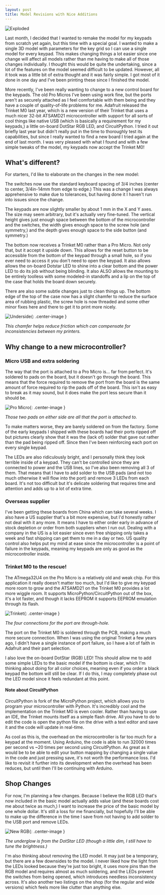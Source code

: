 ```yaml
---
layout: post
title: Model Revisions with Nice Additions
---
```


![Exploded](https://thnikk.github.io/blog/images/explodeme.gif)

Last month, I decided that I wanted to remake the model for my keypads from scratch yet again, but this time with a special goal. I wanted to make a single 3D model with parameters for the key grid so I can use a single model for every keypad. This makes changing things a lot easier since one change will affect all models rather than me having to make all of those changes individually. I thought this would be quite the undertaking, since a lot of the features on the model seemed difficult to be updated. However, all it took was a little bit of extra thought and it was fairly simple. I got most of it done in one day and I've been printing these since I finished the model.

<!--break-->

More recently, I've been really wanting to change to a new control board for the keypads. The old Pro Micros I've been using work fine, but the ports aren't as securely attached as I feel comfortable with them being and they have a couple of quality-of-life problems for me. Adafruit released the Trinket M0 last year, which is a new version of their Trinket that uses a much nicer 32-bit ATSAMD21 microcontroller with support for all sorts of cool things like native USB (which is basically a requirement for my keypads,) a little on-board DotStar RGB LED, and CircuitPython. I tried it out briefly last year but didn't really put in the time to thoroughly test its capabilities, but since I really wanted to find a new board I tried again at the end of last month. I was very pleased with what I found and with a few simple tweaks of the model, my keypads now accept the Trinket M0!

## What's different?

For starters, I'd like to elaborate on the changes in the new model:

The switches now use the standard keyboard spacing of 3/4 inches (center to center, 3/4in-14mm from edge to edge.) This was a change I was always apprehensive to make due to tolerances, but having done it I haven't run into issues since the change.

The keypads are now slightly smaller by about 1 mm in the X and Y axes. The size may seem arbitrary, but it's actually very fine-tuned. The vertical height gives just enough space between the bottom of the microcontroller and the switches, the width gives enough space to the screw hole (and symmetry,) and the depth gives enough space to the side button (and symmetry.)

The bottom now receives a Trinket M0 rather than a Pro Micro. Not only that, but it accept it upside down. This allows for the reset button to be accessible from the bottom of the keypad through a small hole, so if you ever need to access it you don't need to open the keypad. It also allows allows the on-board Dotstar LED to shine into a clear bottom and the power LED to do its job without being blinding. It also ALSO allows the mounting to be entirely toolless with some modeled-in standoffs and a lip on the top of the case that holds the board down securely.

There are also some subtle changes just to clean things up. The bottom edge of the top of the case now has a slight chamfer to reduce the surface area of rubbing plastic, the screw hole is now threaded and some other minor fixes here and there to get it to print more nicely.

![Underside](https://thnikk.github.io/blog/images/underside.png){: .center-image }

_This chamfer helps reduce friction which can compensate for inconsistencies between my printers._

## Why change to a new microcontroller?

### Micro USB and extra soldering

The way that the port is attached to a Pro Micro is... far from perfect. It's soldered to pads on the board, but it doesn't go through the board. This means that the force required to remove the port from the board is the same amount of force required to rip the pads off of the board. This isn't as easy to break as it may sound, but it does make the port less secure than it should be.

![Pro Micro](https://thnikk.github.io/blog/images/promicro.jpg){: .center-image }

_Those two pads on either side are all that the port is attached to._

To make matters worse, they are barely soldered on from the factory. Some of the early keypads I shipped with these boards had their ports ripped off but pictures clearly show that it was the (lack of) solder that gave out rather than the pad being ripped off. Since then I've been reinforcing each port on every single keypad.

The LEDs are also ridiculously bright, and I personally think they look terrible inside of a keypad. They can't be controlled since they are connected to power and the USB lines, so I've also been removing all 3 of them. That means that I have to add solder to the USB pads (and not too much otherwise it will flow into the port) and remove 3 LEDs from each board. It's not too difficult but it's delicate soldering that requires time and attention and adds up to a lot of extra time.

### Overseas supplier

I've been getting these boards from China which can take several weeks. I also have a US supplier that's a bit more expensive, but I'd honestly rather not deal with it any more. It means I have to either order early in advance of stock depletion or order from both suppliers when I run out. Dealing with a company in the US is a lot easier since even free shipping only takes a week and fast shipping can get them to me in a day or two. US quality control also helps put my mind at ease since the microcontroller is a point of failure in the keypads, meaning my keypads are only as good as the microcontroller inside.

### Trinket M0 to the rescue!

The ATmega32U4 on the Pro Micro is a relatively old and weak chip. For this application it really doesn't matter too much, but I'd like to give my keypad more room to grow and the ATSAMD21 on the Trinket M0 provides a lot more wiggle room. It supports MicroPython/CircuitPython out of the box, it's a lot faster, and though it lacks EEPROM it supports EEPROM emulation through its flash.

![Trinket](https://thnikk.github.io/blog/images/trinket.jpg){: .center-image }

_The four connections for the port are through-hole._

The port on the Trinket M0 is soldered through the PCB, making a much more secure connection. When I was using the original Trinket a few years ago, I didn't have a single instance of port failure, so I have a lot of faith in Adafruit and their part selection.

I also love the on-board DotStar (RGB) LED! This should allow me to add some simple LEDs to the basic model if the bottom is clear, which I'm thinking about doing for all color choices, meaning even if you order a black keypad the bottom will still be clear. If I do this, I may completely phase out the LED model since it feels redundant at this point.

#### Note about CircuitPython

CircuitPython is fork of the MicroPython project, which allows you to program your microcontroller with Python. It's incredibly cool and the implementation on the Trinket M0 is even cooler. Rather than having to use an IDE, the Trinket mounts itself as a simple flash drive. All you have to do to edit the code is open the python file on the drive with a text editor and save it and the code will update in real-time.

As cool as this is, the overhead on the microcontroller is far too much for a keypad at the moment. Using Arduino, the code is able to run 32000 times per second vs ~20 times per second using CircuitPython. As great as it would be to be able to edit your button mapping by changing a single value in the code and just pressing save, it's not worth the performance loss. I'd like to revisit it further into its development when the overhead has been reduces, but until then I'll be continuing with Arduino.


## Shop Changes

For now, I'm planning a few changes. Because I believe the RGB LED that's now included in the basic model actually adds value (and these boards cost me about twice as much,) I want to increase the price of the basic model by one whole dollar. It's still a loss for me financially, but hopefully I'll be able to make up the difference in the time I save from not having to add solder to the USB port and remove LEDs.

![New RGB](https://thnikk.github.io/blog/images/2krgb.jpg){: .center-image }

_The underglow is from the DotStar LED (though a little dim, I still have to tune the brightness.)_

I'm also thinking about removing the LED model. It may just be a temporary, but there are a few downsides to the model. I never liked how the light from the LEDs looked because they're just too bright, it uses more pins than the RGB model and requires almost as much soldering, and the LEDs prevent the switches from being opened, which introduces needless inconsistency across. It's also another two listings on the shop (for the regular and wide versions) which feels more like clutter than anything else.
